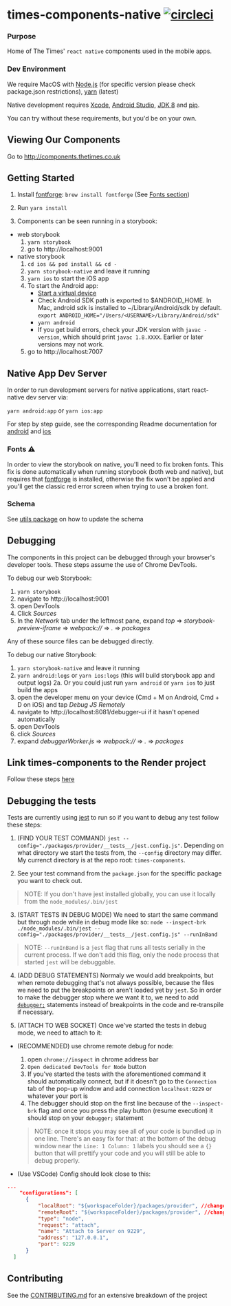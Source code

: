 # times-components-native [![circleci][circleci-image]][circleci-url]

### Purpose

Home of The Times' `react native` components used in the mobile apps.

### Dev Environment

We require MacOS with [Node.js](https://nodejs.org) (for specific version please check package.json restrictions),
[yarn](https://yarnpkg.com) (latest)

Native development
requires [Xcode](https://developer.apple.com/xcode),
[Android Studio](https://developer.android.com/studio/index.html),
[JDK 8](http://www.oracle.com/technetwork/java/javase/downloads/java-archive-javase8-2177648.html) and
[pip](https://pip.pypa.io/en/stable/installing/).

You can try without these requirements, but you'd be on your own.

## Viewing Our Components

Go to http://components.thetimes.co.uk

## Getting Started

1. Install [fontforge](http://fontforge.github.io/en-US/): `brew install fontforge` (See [Fonts section](#fonts))

2. Run `yarn install`

3. Components can be seen running in a storybook:

- web storybook
  1. `yarn storybook`
  2. go to http://localhost:9001
- native storybook
  1. `cd ios && pod install && cd -`
  2. `yarn storybook-native` and leave it running
  3. `yarn ios` to start the iOS app
  4. To start the Android app:
     - [Start a virtual device](https://developer.android.com/studio/run/managing-avds.html)
     - Check Android SDK path is exported to \$ANDROID_HOME. In Mac, android sdk
       is installed to ~/Library/Android/sdk by default. `export ANDROID_HOME="/Users/<USERNAME>/Library/Android/sdk"`
     - `yarn android`
     - If you get build errors, check your JDK version with `javac -version`,
       which should print `javac 1.8.XXXX`. Earlier or later versions may not
       work.
  5. go to http://localhost:7007

## Native App Dev Server

In order to run development servers for native applications, start react-native dev
server via:

`yarn android:app` or `yarn ios:app`

For step by step guide, see the corresponding Readme documentation for [android](./android-app/README.md) and [ios](./ios-app/README.md)

### Fonts ⚠️

In order to view the storybook on native, you'll need to fix broken fonts. This
fix is done automatically when running storybook (both web and native), but
requires that [fontforge](http://fontforge.github.io/en-US/) is installed,
otherwise the fix won't be applied and you'll get the classic red error screen
when trying to use a broken font.

### Schema

See [utils package](packages/utils/README.md) on how to update the schema

## Debugging

The components in this project can be debugged through your browser's developer
tools. These steps assume the use of Chrome DevTools.

To debug our web Storybook:

1. `yarn storybook`
2. navigate to http://localhost:9001
3. open DevTools
4. Click _Sources_
5. In the _Network_ tab under the leftmost pane, expand _top_ =>
   _storybook-preview-iframe_ => _webpack://_ => _._ => _packages_

Any of these source files can be debugged directly.

To debug our native Storybook:

1. `yarn storybook-native` and leave it running
2. `yarn android:logs` or `yarn ios:logs` (this will build storybook app and output logs)
   2a. Or you could just run `yarn android` or `yarn ios` to just build the apps
3. open the developer menu on your device (Cmd + M on Android, Cmd + D on iOS)
   and tap _Debug JS Remotely_
4. navigate to http://localhost:8081/debugger-ui if it hasn't opened
   automatically
5. open DevTools
6. click _Sources_
7. expand _debuggerWorker.js_ => _webpack://_ => _._ => _packages_

## Link times-components to the Render project

Follow these steps [here](https://github.com/newsuk/cps-content-render#locally-mount-your-custom-build-of-times-components)

## Debugging the tests

Tests are currently using [jest](https://jestjs.io/) to run so if you want to debug any test follow these steps:

1. (FIND YOUR TEST COMMAND) `jest --config="./packages/provider/__tests__/jest.config.js"`. Depending on what directory we start the tests from, the `--config` directory may differ. My currenct directory is at the repo root: `times-components`.

2. See your test command from the `package.json` for the speciffic package you want to check out.

>NOTE: If you don't have jest installed globally, you can use it locally from the `node_modules/.bin/jest`

3. (START TESTS IN DEBUG MODE) We need to start the same command but through node while in debug mode like so:
`node --inspect-brk ./node_modules/.bin/jest --config="./packages/provider/__tests__/jest.config.js" --runInBand`

>NOTE: `--runInBand` is a `jest` flag that runs all tests serially in the current process. If we don't add this flag, only the node process that started `jest` will be debuggable.

4. (ADD DEBUG STATEMENTS) Normaly we would add breakpoints, but when remote debugging that's not always possible, because the files we need to put the breakpoints on aren't loaded yet by `jest`. So in order to make the debugger stop where we want it to, we need to add [`debugger;`](https://developer.mozilla.org/en-US/docs/Web/JavaScript/Reference/Statements/debugger) statements instead of breakpoints in the code and re-transpile if necessary.

5. (ATTACH TO WEB SOCKET) Once we've started the tests in debug mode, we need to attach to it:
  * (RECOMMENDED) use chrome remote debug for node:
    1. open `chrome://inspect` in chrome address bar
    2. `Open dedicated DevTools for Node` button
    3. If you've started the tests with the aforementioned command it should automatically connect, but if it doesn't go to the `Connection` tab of the pop-up window and add connection `localhost:9229` or whatever your port is
    4. The debugger should stop on the first line because of the `--inspect-brk` flag and once you press the play button (resume execution) it should stop on your `debugger;` statement

    >NOTE: once it stops you may see all of your code is bundled up in one line. There's an easy fix for that: at the bottom of the debug window near the `Line: 1 Column: 1` labels you should see a `{}` button that will prettify your code and you will still be able to debug properly.

  * (Use VSCode) Config should look close to this:
  ```json
  ...
      "configurations": [
        {
            "localRoot": "${workspaceFolder}/packages/provider", //change this depending on what test you're debugging
            "remoteRoot": "${workspaceFolder}/packages/provider", //change this depending on what test you're debugging
            "type": "node",
            "request": "attach",
            "name": "Attach to Server on 9229",
            "address": "127.0.0.1",
            "port": 9229
        }
    ]
  ```

## Contributing

See the [CONTRIBUTING.md](.github/CONTRIBUTING.md) for an extensive breakdown of
the project

[circleci-image]: https://circleci.com/gh/newsuk/times-components-native.svg?style=svg&circle-token=80d0af899358a9d50ea9c157366f319a809d88ae
[circleci-url]: https://circleci.com/gh/newsuk/times-components-natives
